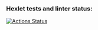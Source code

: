 ### Hexlet tests and linter status:
[![Actions Status](https://github.com/fjellrevv/js-jest-testing-project-67/actions/workflows/hexlet-check.yml/badge.svg)](https://github.com/fjellrevv/js-jest-testing-project-67/actions)